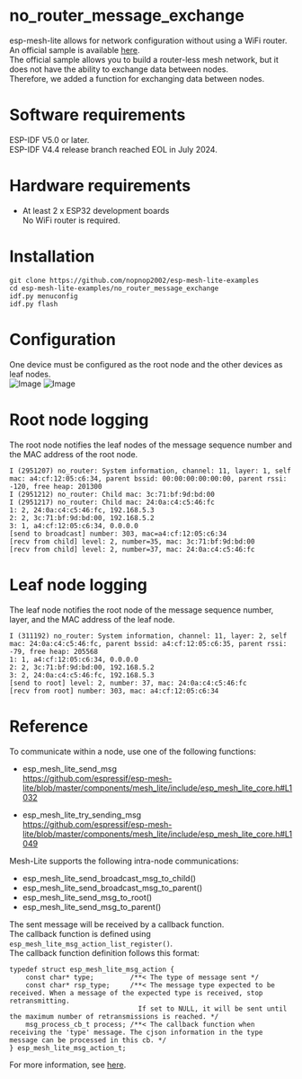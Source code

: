# no_router_message_exchange
esp-mesh-lite allows for network configuration without using a WiFi router.   
An official sample is available [here](https://github.com/espressif/esp-mesh-lite/tree/master/examples/no_router).   
The official sample allows you to build a router-less mesh network, but it does not have the ability to exchange data between nodes.   
Therefore, we added a function for exchanging data between nodes.   

# Software requirements
ESP-IDF V5.0 or later.   
ESP-IDF V4.4 release branch reached EOL in July 2024.   

# Hardware requirements
- At least 2 x ESP32 development boards   
	No WiFi router is required.

# Installation
```
git clone https://github.com/nopnop2002/esp-mesh-lite-examples
cd esp-mesh-lite-examples/no_router_message_exchange
idf.py menuconfig
idf.py flash
```

# Configuration   
One device must be configured as the root node and the other devices as leaf nodes.   
![Image](https://github.com/user-attachments/assets/28ee4b1b-541a-4bc0-9d20-4c70e0e60452)
![Image](https://github.com/user-attachments/assets/8fe1e1f7-25ef-478f-995f-4edbc4877df3)

# Root node logging
The root node notifies the leaf nodes of the message sequence number and the MAC address of the root node.   
```
I (2951207) no_router: System information, channel: 11, layer: 1, self mac: a4:cf:12:05:c6:34, parent bssid: 00:00:00:00:00:00, parent rssi: -120, free heap: 201300
I (2951212) no_router: Child mac: 3c:71:bf:9d:bd:00
I (2951217) no_router: Child mac: 24:0a:c4:c5:46:fc
1: 2, 24:0a:c4:c5:46:fc, 192.168.5.3
2: 2, 3c:71:bf:9d:bd:00, 192.168.5.2
3: 1, a4:cf:12:05:c6:34, 0.0.0.0
[send to broadcast] number: 303, mac=a4:cf:12:05:c6:34
[recv from child] level: 2, number=35, mac: 3c:71:bf:9d:bd:00
[recv from child] level: 2, number=37, mac: 24:0a:c4:c5:46:fc
```


# Leaf node logging
The leaf node notifies the root node of the message sequence number, layer, and the MAC address of the leaf node.
```
I (311192) no_router: System information, channel: 11, layer: 2, self mac: 24:0a:c4:c5:46:fc, parent bssid: a4:cf:12:05:c6:35, parent rssi: -79, free heap: 205568
1: 1, a4:cf:12:05:c6:34, 0.0.0.0
2: 2, 3c:71:bf:9d:bd:00, 192.168.5.2
3: 2, 24:0a:c4:c5:46:fc, 192.168.5.3
[send to root] level: 2, number: 37, mac: 24:0a:c4:c5:46:fc
[recv from root] number: 303, mac: a4:cf:12:05:c6:34
```


# Reference
To communicate within a node, use one of the following functions:
- esp_mesh_lite_send_msg   
	https://github.com/espressif/esp-mesh-lite/blob/master/components/mesh_lite/include/esp_mesh_lite_core.h#L1032

- esp_mesh_lite_try_sending_msg   
	https://github.com/espressif/esp-mesh-lite/blob/master/components/mesh_lite/include/esp_mesh_lite_core.h#L1049


Mesh-Lite supports the following intra-node communications:
- esp_mesh_lite_send_broadcast_msg_to_child()
- esp_mesh_lite_send_broadcast_msg_to_parent()
- esp_mesh_lite_send_msg_to_root()
- esp_mesh_lite_send_msg_to_parent()

The sent message will be received by a callback function.   
The callback function is defined using ```esp_mesh_lite_msg_action_list_register()```.   
The callback function definition follows this format:   
```
typedef struct esp_mesh_lite_msg_action {
    const char* type;         /**< The type of message sent */
    const char* rsp_type;     /**< The message type expected to be received. When a message of the expected type is received, stop retransmitting.
                                If set to NULL, it will be sent until the maximum number of retransmissions is reached. */
    msg_process_cb_t process; /**< The callback function when receiving the 'type' message. The cjson information in the type message can be processed in this cb. */
} esp_mesh_lite_msg_action_t;
```

For more information, see [here](https://github.com/espressif/esp-mesh-lite/blob/master/components/mesh_lite/include/esp_mesh_lite.h).   

